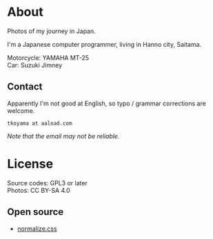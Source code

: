 # About

Photos of my journey in Japan.

I'm a Japanese computer programmer, living in Hanno city, Saitama.

Motorcycle: YAMAHA MT-25  
Car: Suzuki Jimney


## Contact

Apparently I'm not good at English, so typo / grammar corrections are welcome.

`tkoyama at aaload.com`

*Note that the email may not be reliable.*


# License

Source codes: GPL3 or later  
Photos: CC BY-SA 4.0


## Open source

* [normalize.css](https://github.com/necolas/normalize.css/blob/master/LICENSE.md)
